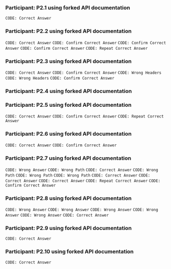 ### Participant: P2.1 using forked API documentation
`CODE: Correct Answer`
### Participant: P2.2 using forked API documentation
`CODE: Correct Answer`
`CODE: Confirm Correct Answer`
`CODE: Confirm Correct Answer`
`CODE: Confirm Correct Answer`
`CODE: Repeat Correct Answer`
### Participant: P2.3 using forked API documentation
`CODE: Correct Answer`
`CODE: Confirm Correct Answer`
`CODE: Wrong Headers`
`CODE: Wrong Headers`
`CODE: Confirm Correct Answer`
### Participant: P2.4 using forked API documentation
### Participant: P2.5 using forked API documentation
`CODE: Correct Answer`
`CODE: Confirm Correct Answer`
`CODE: Repeat Correct Answer`
### Participant: P2.6 using forked API documentation
`CODE: Correct Answer`
`CODE: Confirm Correct Answer`
### Participant: P2.7 using forked API documentation
`CODE: Wrong Answer`
`CODE: Wrong Path`
`CODE: Correct Answer`
`CODE: Wrong Path`
`CODE: Wrong Path`
`CODE: Wrong Path`
`CODE: Correct Answer`
`CODE: Correct Answer`
`CODE: Correct Answer`
`CODE: Repeat Correct Answer`
`CODE: Confirm Correct Answer`
### Participant: P2.8 using forked API documentation
`CODE: Wrong Answer`
`CODE: Wrong Answer`
`CODE: Wrong Answer`
`CODE: Wrong Answer`
`CODE: Wrong Answer`
`CODE: Correct Answer`
### Participant: P2.9 using forked API documentation
`CODE: Correct Answer`
### Participant: P2.10 using forked API documentation
`CODE: Correct Answer`
